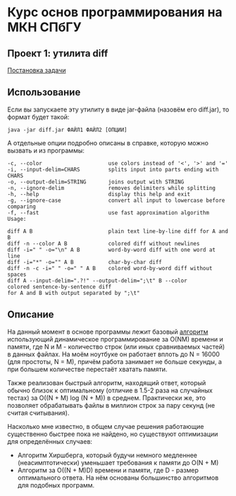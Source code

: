 # Курс основ программирования на МКН СПбГУ
## Проект 1: утилита diff

[Постановка задачи](./TASK.md)

## Использование 

Если вы запускаете эту утилиту в виде jar-файла (назовём его diff.jar), то формат будет такой:
    
    java -jar diff.jar ФАЙЛ1 ФАЙЛ2 [ОПЦИИ]

А отдельные опции подробно описаны в справке, которую можно вызвать и из программы:

    -c, --color                     use colors instead of '<', '>' and '='
    -i, --input-delim=CHARS         splits input into parts ending with CHARS
    -o, --output-delim=STRING       joins output with STRING
    -n, --ignore-delim              removes delimiters while splitting
    -h, --help                      display this help and exit
    -g, --ignore-case               convert all input to lowercase before comparing
    -f, --fast                      use fast approximation algorithm
    Usage:
    
    diff A B                        plain text line-by-line diff for A and B
    diff -n --color A B             colored diff without newlines
    diff -i=" " -o="\n" A B         word-by-word diff with one word at line
    diff -i="*" -o="" A B           char-by-char diff
    diff -n -c -i=" " -o=" " A B    colored word-by-word diff without spaces
    diff A --input-delim=".?!" --output-delim=";\t" B --color
    colored sentence-by-sentence diff
    for A and B with output separated by ";\t"

## Описание

На данный момент в основе программы лежит базовый [алгоритм](https://en.wikipedia.org/wiki/Longest_common_subsequence_problem#Solution_for_two_sequences) использующий динамическое программирование за O(NM) времени и памяти, где N и M - количество строк (или иных сравниваемых частей) в данных файлах.
На моём ноутбуке он работает вплоть до N = 16000 (для простоты, N = M),
причём работа занимает не больше секунды, а при большем количестве перестаёт хватать памяти.

Также реализован быстрый алгоритм, находящий ответ, который обычно близок к оптимальному
(отличие в 1.5-2 раза на случайных тестах) за O((N + M) log (N + M)) в среднем.
Практически же, это позволяет обрабатывать файлы в миллион строк за пару секунд (не считая считывания).


Насколько мне известно, в общем случае решения работающие существенно быстрее пока не найдено,
но существуют оптимизации для определённых случаев:
* Алгоритм Хиршберга, который будучи немного медленнее (неасимптотически) уменьшает требования к памяти до O(N + M)
* Алгоритм за O((N + M)D) времени и памяти, где D - размер оптимального ответа. На нём основаны большинство алгоритмов для подобных программ.